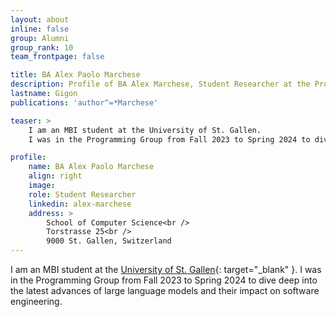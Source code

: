 ```yaml
---
layout: about
inline: false
group: Alumni
group_rank: 10
team_frontpage: false

title: BA Alex Paolo Marchese
description: Profile of BA Alex Marchese, Student Researcher at the Programming Group.
lastname: Gigon
publications: 'author^=*Marchese'

teaser: >
    I am an MBI student at the University of St. Gallen.
    I was in the Programming Group from Fall 2023 to Spring 2024 to dive deep into the latest advances of large language models and their impact on software engineering.

profile:
    name: BA Alex Paolo Marchese
    align: right
    image: 
    role: Student Researcher
    linkedin: alex-marchese
    address: >
        School of Computer Science<br />
        Torstrasse 25<br />
        9000 St. Gallen, Switzerland
---
```


I am an MBI student at the [University of St. Gallen](https://www.unisg.ch/){: target="_blank" }.
I was in the Programming Group from Fall 2023 to Spring 2024 to dive deep into the latest advances of large language models and their impact on software engineering.
